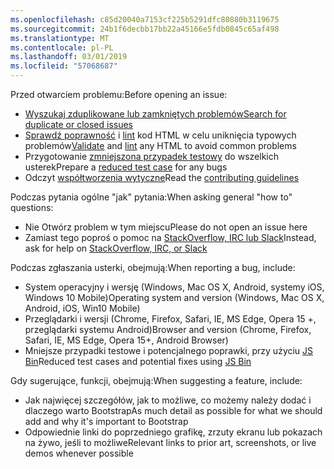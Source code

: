 ```yaml
---
ms.openlocfilehash: c85d20040a7153cf225b5291dfc80880b3119675
ms.sourcegitcommit: 24b1f6decbb17bb22a45166e5fdb0845c65af498
ms.translationtype: MT
ms.contentlocale: pl-PL
ms.lasthandoff: 03/01/2019
ms.locfileid: "57068687"
---
```

<span data-ttu-id="c76cd-101">Przed otwarciem problemu:</span><span class="sxs-lookup"><span data-stu-id="c76cd-101">Before opening an issue:</span></span>

- [<span data-ttu-id="c76cd-102">Wyszukaj zduplikowane lub zamkniętych problemów</span><span class="sxs-lookup"><span data-stu-id="c76cd-102">Search for duplicate or closed issues</span></span>](https://github.com/twbs/bootstrap/issues?utf8=%E2%9C%93&q=is%3Aissue)
- <span data-ttu-id="c76cd-103">[Sprawdź poprawność](http://validator.w3.org/nu/) i [lint](https://github.com/twbs/bootlint#in-the-browser) kod HTML w celu uniknięcia typowych problemów</span><span class="sxs-lookup"><span data-stu-id="c76cd-103">[Validate](http://validator.w3.org/nu/) and [lint](https://github.com/twbs/bootlint#in-the-browser) any HTML to avoid common problems</span></span>
- <span data-ttu-id="c76cd-104">Przygotowanie [zmniejszona przypadek testowy](https://css-tricks.com/reduced-test-cases/) do wszelkich usterek</span><span class="sxs-lookup"><span data-stu-id="c76cd-104">Prepare a [reduced test case](https://css-tricks.com/reduced-test-cases/) for any bugs</span></span>
- <span data-ttu-id="c76cd-105">Odczyt [współtworzenia wytyczne](https://github.com/twbs/bootstrap/blob/master/CONTRIBUTING.md)</span><span class="sxs-lookup"><span data-stu-id="c76cd-105">Read the [contributing guidelines](https://github.com/twbs/bootstrap/blob/master/CONTRIBUTING.md)</span></span>

<span data-ttu-id="c76cd-106">Podczas pytania ogólne "jak" pytania:</span><span class="sxs-lookup"><span data-stu-id="c76cd-106">When asking general "how to" questions:</span></span>

- <span data-ttu-id="c76cd-107">Nie Otwórz problem w tym miejscu</span><span class="sxs-lookup"><span data-stu-id="c76cd-107">Please do not open an issue here</span></span>
- <span data-ttu-id="c76cd-108">Zamiast tego poproś o pomoc na [StackOverflow, IRC lub Slack](https://github.com/twbs/bootstrap/blob/master/README.md#community)</span><span class="sxs-lookup"><span data-stu-id="c76cd-108">Instead, ask for help on [StackOverflow, IRC, or Slack](https://github.com/twbs/bootstrap/blob/master/README.md#community)</span></span>

<span data-ttu-id="c76cd-109">Podczas zgłaszania usterki, obejmują:</span><span class="sxs-lookup"><span data-stu-id="c76cd-109">When reporting a bug, include:</span></span>

- <span data-ttu-id="c76cd-110">System operacyjny i wersję (Windows, Mac OS X, Android, systemy iOS, Windows 10 Mobile)</span><span class="sxs-lookup"><span data-stu-id="c76cd-110">Operating system and version (Windows, Mac OS X, Android, iOS, Win10 Mobile)</span></span>
- <span data-ttu-id="c76cd-111">Przeglądarki i wersji (Chrome, Firefox, Safari, IE, MS Edge, Opera 15 +, przeglądarki systemu Android)</span><span class="sxs-lookup"><span data-stu-id="c76cd-111">Browser and version (Chrome, Firefox, Safari, IE, MS Edge, Opera 15+, Android Browser)</span></span>
- <span data-ttu-id="c76cd-112">Mniejsze przypadki testowe i potencjalnego poprawki, przy użyciu [JS Bin](https://jsbin.com)</span><span class="sxs-lookup"><span data-stu-id="c76cd-112">Reduced test cases and potential fixes using [JS Bin](https://jsbin.com)</span></span>

<span data-ttu-id="c76cd-113">Gdy sugerujące, funkcji, obejmują:</span><span class="sxs-lookup"><span data-stu-id="c76cd-113">When suggesting a feature, include:</span></span>

- <span data-ttu-id="c76cd-114">Jak najwięcej szczegółów, jak to możliwe, co możemy należy dodać i dlaczego warto Bootstrap</span><span class="sxs-lookup"><span data-stu-id="c76cd-114">As much detail as possible for what we should add and why it's important to Bootstrap</span></span>
- <span data-ttu-id="c76cd-115">Odpowiednie linki do poprzedniego grafikę, zrzuty ekranu lub pokazach na żywo, jeśli to możliwe</span><span class="sxs-lookup"><span data-stu-id="c76cd-115">Relevant links to prior art, screenshots, or live demos whenever possible</span></span>

